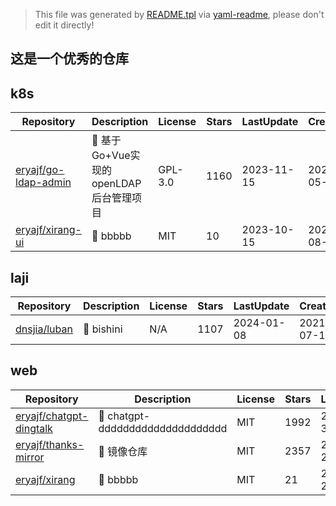 > This file was generated by [README.tpl](README.tpl) via [yaml-readme](https://github.com/LinuxSuRen/yaml-readme), please don't edit it directly!

## 这是一个优秀的仓库

## k8s

| Repository | Description | License | Stars  | LastUpdate| Create |
|---|---|---|---|---|---|
| [eryajf/go-ldap-admin](https://github.com/eryajf/go-ldap-admin)|🌉 基于Go&#43;Vue实现的openLDAP后台管理项目|GPL-3.0| 1160 |2023-11-15 |2022-05-18 |
| [eryajf/xirang-ui](https://github.com/eryajf/xirang-ui)|🌉 bbbbb|MIT| 10 |2023-10-15 |2022-08-26 |


## laji

| Repository | Description | License | Stars  | LastUpdate| Create |
|---|---|---|---|---|---|
| [dnsjia/luban](https://github.com/dnsjia/luban)|🌉 bishini|N/A| 1107 |2024-01-08 |2021-07-16 |


## web

| Repository | Description | License | Stars  | LastUpdate| Create |
|---|---|---|---|---|---|
| [eryajf/chatgpt-dingtalk](https://github.com/eryajf/chatgpt-dingtalk)|🌉 chatgpt-ddddddddddddddddddddd|MIT| 1992 |2023-11-30 |2022-12-09 |
| [eryajf/thanks-mirror](https://github.com/eryajf/thanks-mirror)|🌉 镜像仓库|MIT| 2357 |2023-12-28 |2022-05-07 |
| [eryajf/xirang](https://github.com/eryajf/xirang)|🌉 bbbbb|MIT| 21 |2023-12-23 |2021-12-16 |
